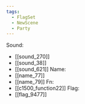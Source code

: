```yaml
---
tags:
  - FlagSet
  - NewScene
  - Party
---
```

Sound:
- [[sound_270]]
- [[sound_38]]
- [[sound_621]]
Name:
- [[name_77]]
- [[name_79]]
Fn:
- [[c1500_function22]]
Flag:
- [[flag_9477]]
